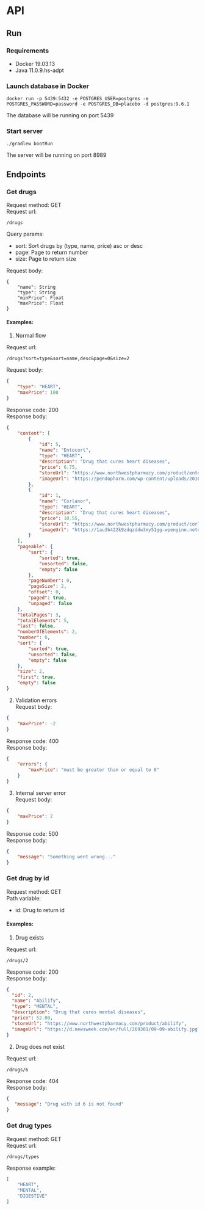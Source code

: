 # API
## Run
### Requirements
- Docker 19.03.13
- Java 11.0.9.hs-adpt
### Launch database in Docker
```
docker run -p 5439:5432 -e POSTGRES_USER=postgres -e POSTGRES_PASSWORD=password -e POSTGRES_DB=placebo -d postgres:9.6.1
```
The database will be running on port 5439
### Start server
```
./gradlew bootRun
```
The server will be running on port 8989

## Endpoints
### Get drugs
Request method: GET<br>
Request url:<br>
```
/drugs
```
Query params:<br>
- sort: Sort drugs by (type, name, price) asc or desc
- page: Page to return number
- size: Page to return size

Request body:
```
{
    "name": String
    "type": String
    "minPrice": Float
    "maxPrice": Float
}
```

#### Examples:
1. Normal flow<br>

Request url:
```
/drugs?sort=type&sort=name,desc&page=0&size=2
```
Request body:
```json
{
    "type": "HEART",
    "maxPrice": 100
}
```
Response code: 200<br>
Response body:
```json
{
    "content": [
        {
            "id": 5,
            "name": "Entocort",
            "type": "HEART",
            "description": "Drug that cures heart diseases",
            "price": 6.75,
            "storeUrl": "https://www.northwestpharmacy.com/product/entocort",
            "imageUrl": "https://pendopharm.com/wp-content/uploads/2016/04/entocort-capsules-352x345.jpg"
        },
        {
            "id": 1,
            "name": "Corlanor",
            "type": "HEART",
            "description": "Drug that cures heart diseases",
            "price": 10.55,
            "storeUrl": "https://www.northwestpharmacy.com/product/corlanor",
            "imageUrl": "https://1au3b422k9zdqzddw3my51gg-wpengine.netdna-ssl.com/wp-content/uploads/sites/7/2018/12/1374b6c633ab4d50968e28192aeb5d14-Corlanor-694x848.jpg"
        }
    ],
    "pageable": {
        "sort": {
            "sorted": true,
            "unsorted": false,
            "empty": false
        },
        "pageNumber": 0,
        "pageSize": 2,
        "offset": 0,
        "paged": true,
        "unpaged": false
    },
    "totalPages": 3,
    "totalElements": 5,
    "last": false,
    "numberOfElements": 2,
    "number": 0,
    "sort": {
        "sorted": true,
        "unsorted": false,
        "empty": false
    },
    "size": 2,
    "first": true,
    "empty": false
}
```
2. Validation errors<br>
Request body:
```json
{
    "maxPrice": -2
}
```
Response code: 400<br>
Response body:
```json
{
    "errors": {
        "maxPrice": "must be greater than or equal to 0"
    }
}
```
3. Internal server error<br>
Request body:
```json
{
    "maxPrice": 2
}
```
Response code: 500<br>
Response body:
```json
{
    "message": "Something went wrong..."
}
```
### Get drug by id
Request method: GET<br>
Path variable:<br>
- id: Drug to return id

#### Examples:
1. Drug exists<br>

Request url:
```
/drugs/2
```
Response code: 200<br>
Response body:
```json
{
  "id": 2,
  "name": "Abilify",
  "type": "MENTAL",
  "description": "Drug that cures mental diseases",
  "price": 52.00,
  "storeUrl": "https://www.northwestpharmacy.com/product/abilify",
  "imageUrl": "https://d.newsweek.com/en/full/269301/09-09-abilify.jpg?w=1600&h=1200&q=88&f=2501af28b5bf35ecbbbd77ff77491aachttps://d.newsweek.com/en/full/269301/09-09-abilify.jpg?w=1600&h=1200&q=88&f=2501af28b5bf35ecbbbd77ff77491aac"
}
```
2. Drug does not exist<br>

Request url:
```
/drugs/6
```
Response code: 404<br>
Response body:
```json
{
   "message": "Drug with id 6 is not found"
}
```

### Get drug types
Request method: GET<br>
Request url:
```
/drugs/types
```
Response example:
```json
[
    "HEART",
    "MENTAL",
    "DIGESTIVE"
]
```
